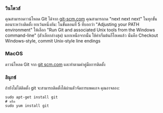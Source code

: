 ### วินโดวส์

คุณสามารถดาวน์โหลด Git ได้จาก [git-scm.com](http://git-scm.com/) คุณสามารถกด "next next next" ในทุกขั้นตอนระหว่างติดตั้ง ยกเว้นหนึ่งอัน: ในขั้นตอนที่ 5 ที่บอกว่า "Adjusting your PATH environment" ให้เลือก "Run Git and associated Unix tools from the Windows command-line" (ตัวเลือกล่างสุด) นอกเหนือจากนั้น ใช้ค่าเริ่มต้นก็โอเคแล้ว นั่นคือ Checkout Windows-style, commit Unix-style line endings

### MacOS

ดาวน์โหลด Git จาก [git scm.com](http://git-scm.com/) และทำตามคำคู่มือการติดตั้ง

### ลินุกซ์

ถ้ายังไม่ได้ติดตั้ง git จะสามารถติดตั้งได้ผ่านตัวจัดการแพคเกจ คุณอาจลอง:

    sudo apt-get install git
    # หรือ
    sudo yum install git